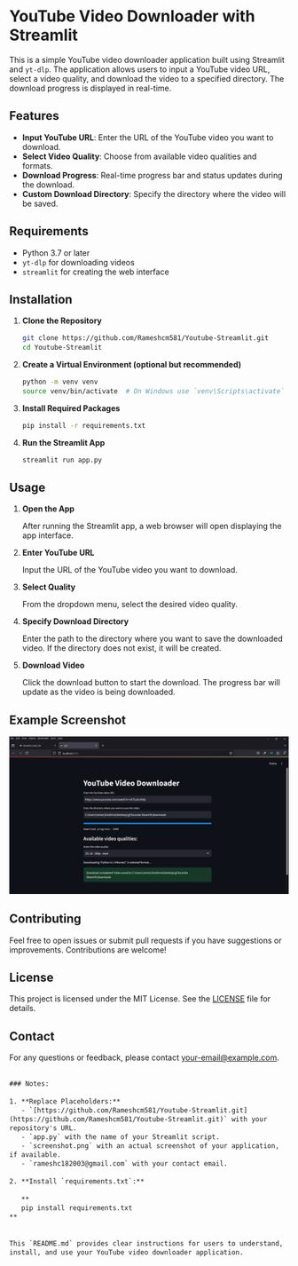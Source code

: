 
# YouTube Video Downloader with Streamlit

This is a simple YouTube video downloader application built using Streamlit and `yt-dlp`. The application allows users to input a YouTube video URL, select a video quality, and download the video to a specified directory. The download progress is displayed in real-time.

## Features

- **Input YouTube URL**: Enter the URL of the YouTube video you want to download.
- **Select Video Quality**: Choose from available video qualities and formats.
- **Download Progress**: Real-time progress bar and status updates during the download.
- **Custom Download Directory**: Specify the directory where the video will be saved.

## Requirements

- Python 3.7 or later
- `yt-dlp` for downloading videos
- `streamlit` for creating the web interface

## Installation

1. **Clone the Repository**

   ```bash
   git clone https://github.com/Rameshcm581/Youtube-Streamlit.git
   cd Youtube-Streamlit
   ```

2. **Create a Virtual Environment (optional but recommended)**

   ```bash
   python -m venv venv
   source venv/bin/activate  # On Windows use `venv\Scripts\activate`
   ```

3. **Install Required Packages**

   ```bash
   pip install -r requirements.txt
   ```

4. **Run the Streamlit App**

   ```bash
   streamlit run app.py
   ```

## Usage

1. **Open the App**

   After running the Streamlit app, a web browser will open displaying the app interface.

2. **Enter YouTube URL**

   Input the URL of the YouTube video you want to download.

3. **Select Quality**

   From the dropdown menu, select the desired video quality.

4. **Specify Download Directory**

   Enter the path to the directory where you want to save the downloaded video. If the directory does not exist, it will be created.

5. **Download Video**

   Click the download button to start the download. The progress bar will update as the video is being downloaded.

## Example Screenshot

![Screenshot](screenshot.png)

## Contributing

Feel free to open issues or submit pull requests if you have suggestions or improvements. Contributions are welcome!

## License

This project is licensed under the MIT License. See the [LICENSE](LICENSE) file for details.

## Contact

For any questions or feedback, please contact [your-email@example.com](mailto:your-email@example.com).

```

### Notes:

1. **Replace Placeholders:**
   - `[https://github.com/Rameshcm581/Youtube-Streamlit.git](https://github.com/Rameshcm581/Youtube-Streamlit.git)` with your repository's URL.
   - `app.py` with the name of your Streamlit script.
   - `screenshot.png` with an actual screenshot of your application, if available.
   - `rameshc182003@gmail.com` with your contact email.

2. **Install `requirements.txt`:**
   
   **
   pip install requirements.txt
**


This `README.md` provides clear instructions for users to understand, install, and use your YouTube video downloader application.
